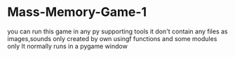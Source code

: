 # Mass-Memory-Game-1
you can run this game in any py supporting tools
it don't contain any files as images,sounds
only created by own usingf functions and some modules only
It normally runs in a pygame window
